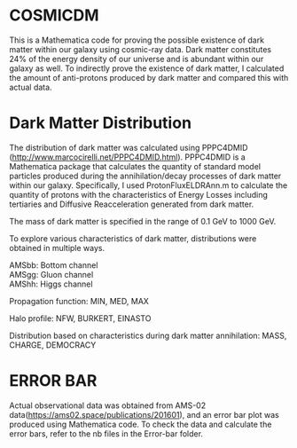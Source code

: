 # COSMICDM

This is a Mathematica code for proving the possible existence of dark matter within our galaxy using cosmic-ray data. Dark matter constitutes 24% of the energy density of our universe and is abundant within our galaxy as well. To indirectly prove the existence of dark matter, I calculated the amount of anti-protons produced by dark matter and compared this with actual data.


# Dark Matter Distribution
The distribution of dark matter was calculated using PPPC4DMID (http://www.marcocirelli.net/PPPC4DMID.html). PPPC4DMID is a Mathematica package that calculates the quantity of standard model particles produced during the annihilation/decay processes of dark matter within our galaxy. Specifically, I used ProtonFluxELDRAnn.m to calculate the quantity of protons with the characteristics of Energy Losses including tertiaries and Diffusive Reacceleration generated from dark matter.

The mass of dark matter is specified in the range of 0.1 GeV to 1000 GeV.

To explore various characteristics of dark matter, distributions were obtained in multiple ways.

AMSbb: Bottom channel<br/>
AMSgg: Gluon channel<br/>
AMShh: Higgs channel<br/>

Propagation function: MIN, MED, MAX

Halo profile: NFW, BURKERT, EINASTO

Distribution based on characteristics during dark matter annihilation: MASS, CHARGE, DEMOCRACY

# ERROR BAR
Actual observational data was obtained from AMS-02 data(https://ams02.space/publications/201601), and an error bar plot was produced using Mathematica code.
To check the data and calculate the error bars, refer to the nb files in the Error-bar folder.
